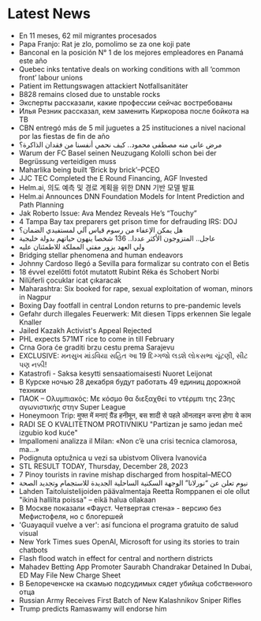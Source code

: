# Latest News
-  En 11 meses, 62 mil migrantes procesados
-  Papa Franjo: Rat je zlo, pomolimo se za one koji pate
-  Banconal en la posición N° 1 de los mejores empleadores en Panamá este año
-  Quebec inks tentative deals on working conditions with all ‘common front’ labour unions
-  Patient im Rettungswagen attackiert Notfallsanitäter
-  B828 remains closed due to unstable rocks
-  Эксперты рассказали, какие профессии сейчас востребованы
-  Илья Резник рассказал, кем заменить Киркорова после бойкота на ТВ
-  CBN entregó más de 5 mil juguetes a 25 instituciones a nivel nacional por las fiestas de fin de año
-  مرض عانى منه مصطفى محمود.. كيف نحمي أنفسنا من فقدان الذاكرة؟
-  Warum der FC Basel seinen Neuzugang Kololli schon bei der Begrüssung verteidigen muss
-  Maharlika being built ‘Brick by brick’–PCEO
-  JJC TEC Completed the E Round Financing, AGF Invested
-  Helm.ai, 의도 예측 및 경로 계획을 위한 DNN 기반 모델 발표
-  Helm.ai Announces DNN Foundation Models for Intent Prediction and Path Planning
-  Jak Roberto Issue: Ava Mendez Reveals He’s “Touchy”
-  4 Tampa Bay tax preparers get prison time for defrauding IRS: DOJ
-  هل يمكن الإعفاء من رسوم قياس آلي لمستفيدي الضمان؟
-  عاجل.. المتزوجون الأكثر عددا.. 136 شخصا ينهون حياتهم بدولة خليجية
-  ولي العهد يزور مفتي المملكة للاطمئنان عليه
-  Bridging stellar phenomena and human endeavors
-  Johnny Cardoso llegó a Sevilla para formalizar su contrato con el Betis
-  18 évvel ezelőtti fotót mutatott Rubint Réka és Schobert Norbi
-  Nilüferli çocuklar icat çıkaracak
-  Maharashtra: Six booked for rape, sexual exploitation of woman, minors in Nagpur
-  Boxing Day footfall in central London returns to pre-pandemic levels
-  Gefahr durch illegales Feuerwerk: Mit diesen Tipps erkennen Sie legale Knaller
-  Jailed Kazakh Activist's Appeal Rejected
-  PHL expects 571MT rice to come in till February
-  Crna Gora će graditi brzu cestu prema Sarajevu
-  EXCLUSIVE: મનસુખ માંડવિયા સહિત આ 19 દિગ્ગજો લડશે લોકસભા ચૂંટણી, સીટ પણ નક્કી!
-  Katastrofi - Saksa kesytti sensaatiomaisesti Nuoret Leijonat
-  В Курске ночью 28 декабря будут работать 49 единиц дорожной техники
-  ΠΑΟΚ – Ολυμπιακός: Με κόσμο θα διεξαχθεί το ντέρμπι της 23ης αγωνιστικής στην Super League
-  Honeymoon Trip: मुफ्त में मनाएं ग्रैंड हनीमून, बस शादी से पहले ऑनलाइन करना होगा ये काम
-  RADI SE O KVALITETNOM PROTIVNIKU &quot;Partizan je samo jedan meč izgubio kod kuće&quot;
-  Impallomeni analizza il Milan: «Non c’è una crisi tecnica clamorosa, ma…»
-  Podignuta optužnica u vezi sa ubistvom Olivera Ivanovića
-  STL RESULT TODAY, Thursday, December 28, 2023
-  7 Pinoy tourists in ravine mishap discharged from hospital–MECO
-  نيوم تعلن عن “نورلانا” الوجهة السكنية الساحلية الجديدة للاستجمام وتجديد الصحة
-  Lahden Taitoluistelijoiden päävalmentaja Reetta Romppanen ei ole ollut "ikinä hallilta poissa" – eikä halua ollakaan
-  В Москве показали «Фауст. Четвертая стена» - версию без Мефистофеля, но с блогершей
-  'Guayaquil vuelve a ver': así funciona el programa gratuito de salud visual
-  New York Times sues OpenAI, Microsoft for using its stories to train chatbots
-  Flash flood watch in effect for central and northern districts
-  Mahadev Betting App Promoter Saurabh Chandrakar Detained In Dubai, ED May File New Charge Sheet
-  В Белореченске на скамью подсудимых сядет убийца собственного отца
-  Russian Army Receives First Batch of New Kalashnikov Sniper Rifles
-  Trump predicts Ramaswamy will endorse him
